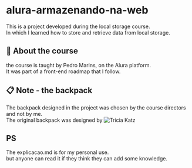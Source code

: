 # alura-armazenando-na-web   
    
This is a project developed during the local storage course.  
In which I learned how to store and retrieve data from local storage.  

## 🚀 About the course

the course is taught by Pedro Marins, on the Alura platform.  
It was part of a front-end roadmap that I follow.  
  
## 📋 Note - the backpack

The backpack designed in the project was chosen by the course directors and not by me.  
The original backpack was designed by ![Tricia Katz](https://codepen.io/triciaakatz/pen/LbWVPj)  
  
## PS  

The explicacao.md is for my personal use.  
but anyone can read it if they think they can add some knowledge.